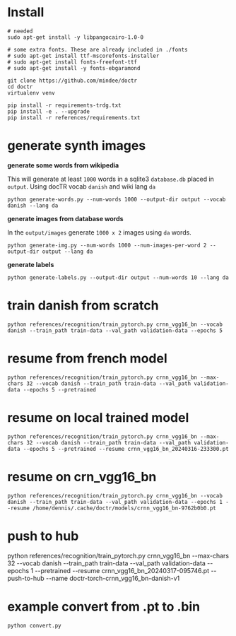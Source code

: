 # Install

    # needed
    sudo apt-get install -y libpangocairo-1.0-0
    
    # some extra fonts. These are already included in ./fonts
    # sudo apt-get install ttf-mscorefonts-installer
    # sudo apt-get install fonts-freefont-ttf
    # sudo apt-get install -y fonts-ebgaramond

    git clone https://github.com/mindee/doctr
    cd doctr
    virtualenv venv

    pip install -r requirements-trdg.txt
    pip install -e . --upgrade
    pip install -r references/requirements.txt

# generate synth images 

**generate some words from wikipedia**

This will generate at least `1000` words in a sqlite3 `database.db` placed in `output`. 
Using docTR vocab `danish` and wiki lang `da` 

    python generate-words.py --num-words 1000 --output-dir output --vocab danish --lang da

**generate images from database words**

In the `output/images` generate `1000 x 2` images using `da` words. 

    python generate-img.py --num-words 1000 --num-images-per-word 2 --output-dir output --lang da

**generate labels**

    python generate-labels.py --output-dir output --num-words 10 --lang da

# train danish from scratch

    python references/recognition/train_pytorch.py crnn_vgg16_bn --vocab danish --train_path train-data --val_path validation-data --epochs 5 

# resume from french model

    python references/recognition/train_pytorch.py crnn_vgg16_bn --max-chars 32 --vocab danish --train_path train-data --val_path validation-data --epochs 5 --pretrained

# resume on local trained model

    python references/recognition/train_pytorch.py crnn_vgg16_bn --max-chars 32 --vocab danish --train_path train-data --val_path validation-data --epochs 5 --pretrained --resume crnn_vgg16_bn_20240316-233300.pt

# resume on crn_vgg16_bn 

    python references/recognition/train_pytorch.py crnn_vgg16_bn --vocab danish --train_path train-data --val_path validation-data --epochs 1 --resume /home/dennis/.cache/doctr/models/crnn_vgg16_bn-9762b0b0.pt

# push to hub

 python references/recognition/train_pytorch.py crnn_vgg16_bn --max-chars 32 --vocab danish --train_path train-data --val_path validation-data --epochs 1 --pretrained --resume crnn_vgg16_bn_20240317-095746.pt --push-to-hub --name doctr-torch-crnn_vgg16_bn-danish-v1

# example convert from .pt to .bin

    python convert.py


